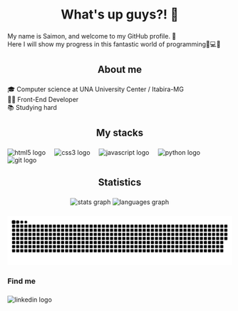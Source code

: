 <h1 align="center">What's up guys?! 🤙</h1>

###

<p align="left">My name is Saimon, and welcome to my GitHub profile. 🫡<br>Here I will show my progress in this fantastic world of programming🚀💻👾</p>

###

<h2 align="center">About me</h2>

###

<p align="left">🎓 Computer science at UNA University Center / Itabira-MG<br>👨‍💻 Front-End Developer<br>📚 Studying hard</p>

###

<h2 align="center">My stacks</h2>

###

<div align="left">
  <img src="https://cdn.jsdelivr.net/gh/devicons/devicon/icons/html5/html5-plain.svg" height="40" alt="html5 logo"  />
  <img width="12" />
  <img src="https://cdn.jsdelivr.net/gh/devicons/devicon/icons/css3/css3-plain.svg" height="40" alt="css3 logo"  />
  <img width="12" />
  <img src="https://cdn.jsdelivr.net/gh/devicons/devicon/icons/javascript/javascript-plain.svg" height="40" alt="javascript logo"  />
  <img width="12" />
  <img src="https://cdn.jsdelivr.net/gh/devicons/devicon/icons/python/python-original.svg" height="40" alt="python logo"  />
  <img width="12" />
  <img src="https://cdn.jsdelivr.net/gh/devicons/devicon/icons/git/git-plain.svg" height="40" alt="git logo"  />
</div>

###

<h2 align="center">Statistics</h2>

###

<div align="center">
  <img src="https://github-readme-stats.vercel.app/api?username=SaimonEduardo&hide_title=false&hide_rank=false&show_icons=true&include_all_commits=true&count_private=true&disable_animations=false&theme=dracula&locale=en&hide_border=false&order=1" height="150" alt="stats graph"  />
  <img src="https://github-readme-stats.vercel.app/api/top-langs?username=SaimonEduardo&locale=en&hide_title=false&layout=compact&card_width=320&langs_count=5&theme=dracula&hide_border=false&order=2" height="150" alt="languages graph"  />
</div>

###

<img src="./output/snake.svg" alt="Snake animation" />

###

<h3 align="left">Find me</h3>

###

<div align="left">
  <img src="https://raw.githubusercontent.com/maurodesouza/profile-readme-generator/master/src/assets/icons/social/linkedin/default.svg" width="52" height="40" alt="linkedin logo"  />
</div>

###
